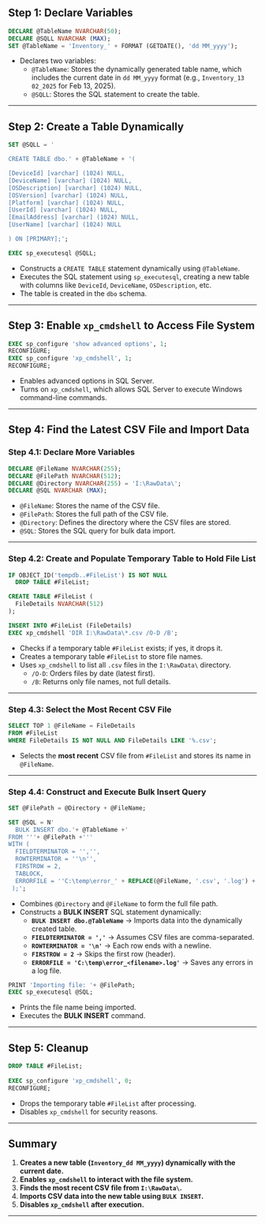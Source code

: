 ## **Step 1: Declare Variables**
```sql
DECLARE @TableName NVARCHAR(50);
DECLARE @SQLL NVARCHAR (MAX);
SET @TableName = 'Inventory_' + FORMAT (GETDATE(), 'dd MM_yyyy');
```
- Declares two variables:
  - `@TableName`: Stores the dynamically generated table name, which includes the current date in `dd MM_yyyy` format (e.g., `Inventory_13 02_2025` for Feb 13, 2025).
  - `@SQLL`: Stores the SQL statement to create the table.

---

## **Step 2: Create a Table Dynamically**
```sql
SET @SQLL = '

CREATE TABLE dbo.' + @TableName + '(

[DeviceId] [varchar] (1024) NULL,
[DeviceName] [varchar] (1024) NULL,
[OSDescription] [varchar] (1024) NULL,
[OSVersion] [varchar] (1024) NULL,
[Platform] [varchar] (1024) NULL,
[UserId] [varchar] (1024) NULL,
[EmailAddress] [varchar] (1024) NULL,
[UserName] [varchar] (1024) NULL

) ON [PRIMARY];';

EXEC sp_executesql @SQLL;
```
- Constructs a `CREATE TABLE` statement dynamically using `@TableName`.
- Executes the SQL statement using `sp_executesql`, creating a new table with columns like `DeviceId`, `DeviceName`, `OSDescription`, etc.
- The table is created in the `dbo` schema.

---

## **Step 3: Enable `xp_cmdshell` to Access File System**
```sql
EXEC sp_configure 'show advanced options', 1;
RECONFIGURE;
EXEC sp_configure 'xp_cmdshell', 1;
RECONFIGURE;
```
- Enables advanced options in SQL Server.
- Turns on `xp_cmdshell`, which allows SQL Server to execute Windows command-line commands.

---

## **Step 4: Find the Latest CSV File and Import Data**
### **Step 4.1: Declare More Variables**
```sql
DECLARE @FileName NVARCHAR(255);
DECLARE @FilePath NVARCHAR(512);
DECLARE @Directory NVARCHAR(255) = 'I:\RawData\';
DECLARE @SQL NVARCHAR (MAX);
```
- `@FileName`: Stores the name of the CSV file.
- `@FilePath`: Stores the full path of the CSV file.
- `@Directory`: Defines the directory where the CSV files are stored.
- `@SQL`: Stores the SQL query for bulk data import.

---

### **Step 4.2: Create and Populate Temporary Table to Hold File List**
```sql
IF OBJECT_ID('tempdb..#FileList') IS NOT NULL
  DROP TABLE #FileList;

CREATE TABLE #FileList ( 
  FileDetails NVARCHAR(512) 
);

INSERT INTO #FileList (FileDetails)
EXEC xp_cmdshell 'DIR I:\RawData\*.csv /O-D /B';
```
- Checks if a temporary table `#FileList` exists; if yes, it drops it.
- Creates a temporary table `#FileList` to store file names.
- Uses `xp_cmdshell` to list all `.csv` files in the `I:\RawData\` directory.
  - `/O-D`: Orders files by date (latest first).
  - `/B`: Returns only file names, not full details.

---

### **Step 4.3: Select the Most Recent CSV File**
```sql
SELECT TOP 1 @FileName = FileDetails 
FROM #FileList
WHERE FileDetails IS NOT NULL AND FileDetails LIKE '%.csv';
```
- Selects the **most recent** CSV file from `#FileList` and stores its name in `@FileName`.

---

### **Step 4.4: Construct and Execute Bulk Insert Query**
```sql
SET @FilePath = @Directory + @FileName;

SET @SQL = N'
  BULK INSERT dbo.'+ @TableName +'
FROM '''+ @FilePath +'''
WITH (
  FIELDTERMINATOR = '','',
  ROWTERMINATOR = ''\n'',
  FIRSTROW = 2,
  TABLOCK,
  ERRORFILE = ''C:\temp\error_' + REPLACE(@FileName, '.csv', '.log') + '''
 );';
```
- Combines `@Directory` and `@FileName` to form the full file path.
- Constructs a **BULK INSERT** SQL statement dynamically:
  - **`BULK INSERT dbo.@TableName`** → Imports data into the dynamically created table.
  - **`FIELDTERMINATOR = ','`** → Assumes CSV files are comma-separated.
  - **`ROWTERMINATOR = '\n'`** → Each row ends with a newline.
  - **`FIRSTROW = 2`** → Skips the first row (header).
  - **`ERRORFILE = 'C:\temp\error_<filename>.log'`** → Saves any errors in a log file.

```sql
PRINT 'Importing file: '+ @FilePath;
EXEC sp_executesql @SQL;
```
- Prints the file name being imported.
- Executes the **BULK INSERT** command.

---

## **Step 5: Cleanup**
```sql
DROP TABLE #FileList;
  
EXEC sp_configure 'xp_cmdshell', 0;
RECONFIGURE;
```
- Drops the temporary table `#FileList` after processing.
- Disables `xp_cmdshell` for security reasons.

---

## **Summary**
1. **Creates a new table (`Inventory_dd MM_yyyy`) dynamically with the current date.**
2. **Enables `xp_cmdshell` to interact with the file system.**
3. **Finds the most recent CSV file from `I:\RawData\`.**
4. **Imports CSV data into the new table using `BULK INSERT`.**
5. **Disables `xp_cmdshell` after execution.**

---
